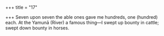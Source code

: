 +++
title = "17"

+++
Seven upon seven the able ones gave me hundreds, one (hundred) each. At the Yamunā (River) a famous thing—I swept up bounty in cattle;  swept down bounty in horses.  